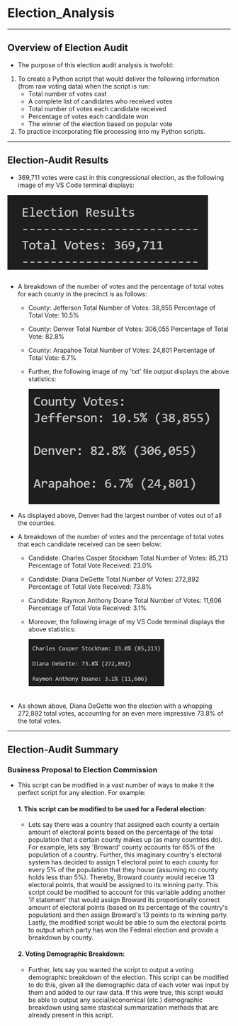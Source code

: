 # Election_Analysis
---
## Overview of Election Audit 
* The purpose of this election audit analysis is twofold: 
1. To create a Python script that would deliver the following information (from raw voting data) when the script is run:
   * Total number of votes cast
   * A complete list of candidates who received votes 
   * Total number of votes each candidate received
   * Percentage of votes each candidate won
   * The winner of the election based on popular vote
2. To practice incorporating file processing into my Python scripts. 
---
## Election-Audit Results
* 369,711 votes were cast in this congressional election, as the following image of my VS Code terminal displays: 

![](images/total_votes.png)
* A breakdown of the number of votes and the percentage of total votes for each county in the precinct is as follows:
  * County: Jefferson
    Total Number of Votes: 38,855
    Percentage of Total Vote: 10.5%
    
  * County: Denver
    Total Number of Votes: 306,055
    Percentage of Total Vote: 82.8%
    
  * County: Arapahoe
    Total Number of Votes: 24,801
    Percentage of Total Vote: 6.7%
    
  * Further, the following image of my 'txt' file output displays the above statistics:
    
    ![](images/county_vote_breakdown.png)
* As displayed above, Denver had the largest number of votes out of all the counties. 
* A breakdown of the number of votes and the percentage of total votes that each candidate received can be seen below:
  * Candidate: Charles Casper Stockham
    Total Number of Votes: 85,213
    Percentage of Total Vote Received: 23.0%
    
  * Candidate: Diana DeGette 
    Total Number of Votes: 272,892
    Percentage of Total Vote Received: 73.8%
    
  * Candidate: Raymon Anthony Doane
    Total Number of Votes: 11,606
    Percentage of Total Vote Received: 3.1%
  
  * Moreover, the following image of my VS Code terminal displays the above statistics:
    
    ![](images/candidate_breakdown.png)
    
* As shown above, Diana DeGette won the election with a whopping 272,892 total votes, accounting for an even more impressive 73.8% of the total votes.
---
## Election-Audit Summary
### Business Proposal to Election Commission
* This script can be modified in a vast number of ways to make it the perfect script for any election. For example:
  #### 1. This script can be modified to be used for a Federal election: 
   * Lets say there was a country that assigned each county a certain amount of electoral points     based on the percentage of the total population that a certain county makes up (as many           countries do). For example, lets say 'Broward' county accounts for 65% of the population of a     country. Further, this imaginary country's electoral system has decided to assign 1 electoral     point to each county for every 5% of the population that they house (assuming no county holds     less than 5%). Thereby, Broward county would receive 13 electoral points, that would be           assigned to its winning party. This script could be modified to account for this variable         adding another 'if statement' that would assign Broward its proportionally correct amount of       electoral points (based on its percentage of the country's population) and then assign Broward's 13 points to its winning party. Lastly, the modified script would be able to sum the                 electoral points to output which party has won the Federal election and provide a breakdown by     county.
  
  
  #### 2. Voting Demographic Breakdown:
   * Further, lets say you wanted the script to output a voting demographic breakdown of the         election. This script can be modified to do this, given all the demographic data of each voter     was input by them and added to our raw data. If this were true, this script would be able to       output any social/economical (etc.) demographic breakdown using same stastical summarization       methods that are already present in this script.

    
